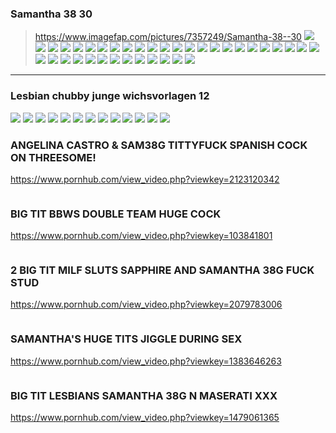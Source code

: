 ### Samantha 38 30
>https://www.imagefap.com/pictures/7357249/Samantha-38--30
![](https://x.imagefapusercontent.com/u/Bill-75/7357249/325142643/Samantha_38___30_3394pp_samantha38gg-101.jpg)
![](https://x.imagefapusercontent.com/u/Bill-75/7357249/1891033982/Samantha_38___30_3394pp_samantha38gg-102.jpg)
![](https://x.imagefapusercontent.com/u/Bill-75/7357249/473703319/Samantha_38___30_3394pp_samantha38gg-103.jpg)
![](https://x.imagefapusercontent.com/u/Bill-75/7357249/840311001/Samantha_38___30_3394pp_samantha38gg-106.jpg)
![](https://x.imagefapusercontent.com/u/Bill-75/7357249/1588898707/Samantha_38___30_3394pp_samantha38gg-107.jpg)
![](https://x.imagefapusercontent.com/u/Bill-75/7357249/1105849453/Samantha_38___30_3394pp_samantha38gg-108.jpg)
![](https://x.imagefapusercontent.com/u/Bill-75/7357249/702898926/Samantha_38___30_3394pp_samantha38gg-111.jpg)
![](https://x.imagefapusercontent.com/u/Bill-75/7357249/780650322/Samantha_38___30_3394pp_samantha38gg-112.jpg)
![](https://x.imagefapusercontent.com/u/Bill-75/7357249/216465443/Samantha_38___30_3394pp_samantha38gg-113.jpg)
![](https://x.imagefapusercontent.com/u/Bill-75/7357249/1437092175/Samantha_38___30_3394pp_samantha38gg-116.jpg)
![](https://x.imagefapusercontent.com/u/Bill-75/7357249/1899558148/Samantha_38___30_3394pp_samantha38gg-117.jpg)
![](https://x.imagefapusercontent.com/u/Bill-75/7357249/2089043801/Samantha_38___30_3394pp_samantha38gg-118.jpg)
![](https://x.imagefapusercontent.com/u/Bill-75/7357249/2072488839/Samantha_38___30_3394pp_samantha38gg-121.jpg)
![](https://x.imagefapusercontent.com/u/Bill-75/7357249/1848600531/Samantha_38___30_3394pp_samantha38gg-226.jpg)
![](https://x.imagefapusercontent.com/u/Bill-75/7357249/1956448016/Samantha_38___30_3394pp_samantha38gg-227.jpg)
![](https://x.imagefapusercontent.com/u/Bill-75/7357249/1928054527/Samantha_38___30_3394pp_samantha38gg-228.jpg)
![](https://x.imagefapusercontent.com/u/Bill-75/7357249/812005501/Samantha_38___30_3394pp_samantha38gg-234.jpg)
![](https://x.imagefapusercontent.com/u/Bill-75/7357249/1006951539/Samantha_38___30_3394pp_samantha38gg-33.jpg)
![](https://x.imagefapusercontent.com/u/Bill-75/7357249/1190978540/Samantha_38___30_3394pp_samantha38gg-334.jpg)
![](https://x.imagefapusercontent.com/u/Bill-75/7357249/555806451/Samantha_38___30_3394pp_samantha38gg-366.jpg)
![](https://x.imagefapusercontent.com/u/Bill-75/7357249/1281895792/Samantha_38___30_3394pp_samantha38gg-367.jpg)
![](https://x.imagefapusercontent.com/u/Bill-75/7357249/467244028/Samantha_38___30_3394pp_samantha38gg-370.jpg)
![](https://x.imagefapusercontent.com/u/Bill-75/7357249/1748527976/Samantha_38___30_3394pp_samantha38gg-371.jpg)
![](https://x.imagefapusercontent.com/u/Bill-75/7357249/512741350/Samantha_38___30_3394pp_samantha38gg-376.jpg)
![](https://x.imagefapusercontent.com/u/Bill-75/7357249/618435431/Samantha_38___30_3394pp_samantha38gg-377.jpg)
![](https://x.imagefapusercontent.com/u/Bill-75/7357249/1740846397/Samantha_38___30_3394pp_samantha38gg-400.jpg)
![](https://x.imagefapusercontent.com/u/Bill-75/7357249/578402494/Samantha_38___30_3394pp_samantha38gg-420.jpg)
![](https://x.imagefapusercontent.com/u/Bill-75/7357249/1745389595/Samantha_38___30_3394pp_samantha38gg-422.jpg)
![](https://x.imagefapusercontent.com/u/Bill-75/7357249/1046647592/Samantha_38___30_3394pp_samantha38gg-430.jpg)
![](https://x.imagefapusercontent.com/u/Bill-75/7357249/1025382677/Samantha_38___30_3394pp_samantha38gg-545.jpg)
![](https://x.imagefapusercontent.com/u/Bill-75/7357249/2000010047/Samantha_38___30_3394pp_samantha38gg-555.jpg)
![](https://x.imagefapusercontent.com/u/Bill-75/7357249/572840181/Samantha_38___30_3394pp_samantha38gg-577.jpg)
![](https://x.imagefapusercontent.com/u/Bill-75/7357249/1025697447/Samantha_38___30_3394pp_samantha38gg-585.jpg)
![](https://x.imagefapusercontent.com/u/Bill-75/7357249/413301734/Samantha_38___30_3394pp_samantha38gg-600.jpg)
![](https://x.imagefapusercontent.com/u/Bill-75/7357249/785160155/Samantha_38___30_3394pp_samantha38gg-96.jpg)
![](https://x.imagefapusercontent.com/u/Bill-75/7357249/598457258/Samantha_38___30_3394pp_samantha38gg-97.jpg)
![](https://x.imagefapusercontent.com/u/Bill-75/7357249/1771855913/Samantha_38___30_3394pp_samantha38gg-98.jpg)
---
### Lesbian chubby junge wichsvorlagen 12
![](http://x.imagefapusercontent.com/u/ilovemywife/4104456/1567240850/1.jpg)
![](http://x.imagefapusercontent.com/u/ilovemywife/4104456/1471531792/2.jpg)
![](http://x.imagefapusercontent.com/u/ilovemywife/4104456/117109551/3.jpg)
![](http://x.imagefapusercontent.com/u/ilovemywife/4104456/762706048/4.jpg)
![](http://x.imagefapusercontent.com/u/ilovemywife/4104456/660242732/5.jpg)
![](http://x.imagefapusercontent.com/u/ilovemywife/4104456/737208900/6.jpg)
![](http://x.imagefapusercontent.com/u/ilovemywife/4104456/921520933/7.jpg)
![](http://x.imagefapusercontent.com/u/ilovemywife/4104456/1706374195/8.jpg)
![](http://x.imagefapusercontent.com/u/ilovemywife/4104456/1633206752/9.jpg)
![](http://x.imagefapusercontent.com/u/ilovemywife/4104456/925617452/10.jpg)
![](http://x.imagefapusercontent.com/u/ilovemywife/4104456/1050327607/11.jpg)
![](http://x.imagefapusercontent.com/u/ilovemywife/4104456/805700476/12.jpg)
![](http://x.imagefapusercontent.com/u/ilovemywife/4104456/119185459/o10.jpg)
### ANGELINA CASTRO & SAM38G TITTYFUCK SPANISH COCK ON THREESOME!
https://www.pornhub.com/view_video.php?viewkey=2123120342
>![]()
### BIG TIT BBWS DOUBLE TEAM HUGE COCK
https://www.pornhub.com/view_video.php?viewkey=103841801
>![]()
### 2 BIG TIT MILF SLUTS SAPPHIRE AND SAMANTHA 38G FUCK STUD
https://www.pornhub.com/view_video.php?viewkey=2079783006
>![]()
### SAMANTHA'S HUGE TITS JIGGLE DURING SEX
https://www.pornhub.com/view_video.php?viewkey=1383646263
>![]()
### BIG TIT LESBIANS SAMANTHA 38G N MASERATI XXX
https://www.pornhub.com/view_video.php?viewkey=1479061365
>![]()
